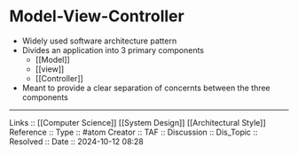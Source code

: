 # Model-View-Controller


- Widely used software architecture pattern
- Divides an application into 3 primary components
	- [[Model]]
	- [[view]]
	- [[Controller]]
- Meant to provide a clear separation of concernts between the three components
---
Links :: [[Computer Science]] [[System Design]] [[Architectural Style]]
Reference ::
Type :: #atom
Creator ::
TAF ::
Discussion ::
Dis_Topic :: 
Resolved ::
Date :: 2024-10-12 08:28
